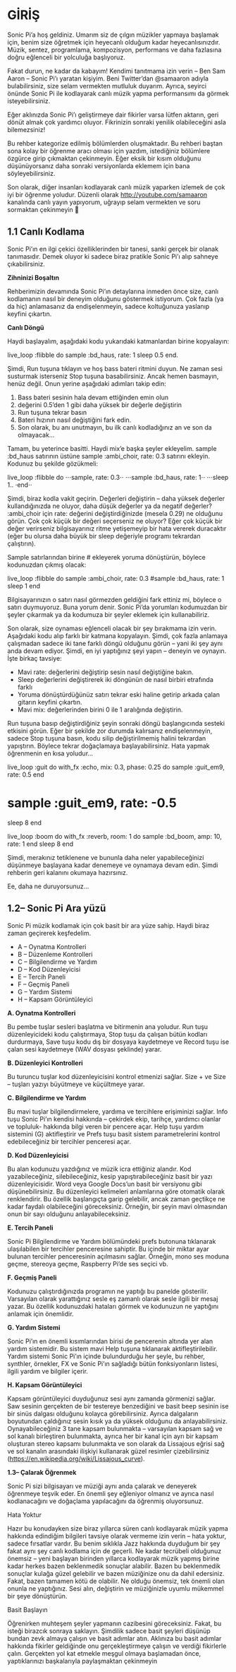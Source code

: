 # __GİRİŞ__
Sonic Pi’a hoş geldiniz. Umarım siz de çılgın müzikler yapmaya başlamak için, benim size öğretmek için heyecanlı olduğum kadar heyecanlısınızdır. Müzik, sentez, programlama, kompozisyon, performans ve daha fazlasına doğru eğlenceli bir yolculuğa başlıyoruz.

Fakat durun, ne kadar da kabayım! Kendimi tanıtmama izin verin – Ben Sam Aaron – Sonic Pi’ı yaratan kişiyim. Beni Twitter’dan @samaaron adıyla bulabilirsiniz, size selam vermekten mutluluk duyarım. Ayrıca, seyirci önünde Sonic Pi ile kodlayarak canlı müzik yapma performansımı da görmek isteyebilirsiniz.

Eğer aklınızda Sonic Pi’ı geliştirmeye dair fikirler varsa lütfen aktarın, geri dönüt almak çok yardımcı oluyor. Fikrinizin sonraki yenilik olabileceğini asla bilemezsiniz!

Bu rehber kategorize edilmiş bölümlerden oluşmaktadır. Bu rehberi baştan sona kolay bir öğrenme aracı olması için yazdım, istediğiniz bölümlere özgürce girip çıkmaktan çekinmeyin. Eğer eksik bir kısım olduğunu düşünüyorsanız daha sonraki versiyonlarda eklemem için bana söyleyebilirsiniz.

Son olarak, diğer insanları kodlayarak canlı müzik yaparken izlemek de çok iyi bir öğrenme yoludur. Düzenli olarak http://youtube.com/samaaron kanalında canlı yayın yapıyorum, uğrayıp selam vermekten ve soru sormaktan çekinmeyin 

## __1.1	Canlı Kodlama__

Sonic Pi’ın en ilgi çekici özelliklerinden bir tanesi, sanki gerçek bir olanak tanımasıdır. Demek oluyor ki sadece biraz pratikle Sonic Pi’ı alıp sahneye çıkabilirsiniz.

__Zihninizi Boşaltın__

Rehberimizin devamında Sonic Pi’ın detaylarına inmeden önce size, canlı kodlamanın nasıl bir deneyim olduğunu göstermek istiyorum. Çok fazla (ya da hiç) anlamasanız da endişelenmeyin, sadece koltuğunuza yaslanıp keyfini çıkartın.

__Canlı Döngü__

Haydi başlayalım, aşağıdaki kodu yukarıdaki katmanlardan birine kopyalayın:

live_loop :flibble do
  sample :bd_haus, rate: 1
  sleep 0.5
end.                                                    

Şimdi,  Run tuşuna tıklayın ve hoş bass bateri ritmini duyun. Ne zaman sesi susturmak isterseniz  Stop tuşuna basabilirsiniz. Ancak hemen basmayın, henüz değil. Onun yerine aşağıdaki adımları takip edin:

1.	Bass bateri sesinin hala devam ettiğinden emin olun
2.	değerini 0.5’den 1 gibi daha yüksek bir değerle değiştirin
3.	Run tuşuna tekrar basın
4.	Bateri hızının nasıl değiştiğini fark edin.
5.	Son olarak, bu anı unutmayın, bu ilk canlı kodladığınız an ve son da olmayacak…

Tamam, bu yeterince basitti. Haydi mix’e başka şeyler ekleyelim. sample :bd_haus satırının üstüne sample :ambi_choir, rate: 0.3 satırını ekleyin. Kodunuz bu şekilde gözükmeli: 

live_loop :flibble do
⋅⋅⋅sample, rate: 0.3⋅⋅
⋅⋅⋅sample :bd_haus, rate: 1⋅⋅
⋅⋅⋅sleep 1..
⋅end⋅⋅

Şimdi, biraz kodla vakit geçirin. Değerleri değiştirin – daha yüksek değerler kullandığınızda ne oluyor, daha düşük değerler ya da negatif değerler? :ambi_choir için rate: değerini değiştirdiğinizde (mesela 0.29) ne olduğunu görün. Çok çok küçük bir değeri seçerseniz ne oluyor? Eğer çok küçük bir değer verirseniz bilgisayarınız ritme yetişemeyip bir hata vererek duracaktır (eğer bu olursa daha büyük bir sleep değeriyle programı tekrardan çalıştırın).

Sample satırlarından birine  # ekleyerek yoruma dönüştürün, böylece kodunuzdan çıkmış olacak:

live_loop :flibble do
  sample :ambi_choir, rate: 0.3
  #sample :bd_haus, rate: 1
  sleep 1
end

Bilgisayarınızın o satırı nasıl görmezden geldiğini fark ettiniz mi, böylece o satırı duymuyoruz. Buna yorum denir. Sonic Pi’da yorumları kodumuzdan bir şeyler çıkarmak ya da kodumuza bir şeyler eklemek için kullanabiliriz. 

Son olarak, size oynaması eğlenceli olacak bir şey bırakmama izin verin. Aşağıdaki kodu alıp farklı bir katmana kopyalayın. Şimdi, çok fazla anlamaya çalışmadan sadece iki tane farklı döngü olduğunu görün – yani iki şey aynı anda devam ediyor. Şimdi, en iyi yaptığınız şeyi yapın – deneyin ve oynayın. İşte birkaç tavsiye:

+	Mavi rate: değerlerini değiştirip sesin nasıl değiştiğine bakın.
+	Sleep değerlerini değiştirerek iki döngünün de nasıl birbiri etrafında farklı
+	Yoruma dönüştürdüğünüz satırı tekrar eski haline getirip arkada çalan gitarın keyfini çıkartın.
+	Mavi mix: değerlerinden birini 0 ile 1 aralığında değiştirin.

Run tuşuna basıp değiştirdiğiniz şeyin sonraki döngü başlangıcında sesteki etkisini görün. Eğer bir şekilde zor durumda kalırsanız endişelenmeyin, sadece Stop tuşuna basın, kodu silip değiştirilmemiş halini tekrardan yapıştırın. Böylece tekrar doğaçlamaya başlayabilirsiniz. Hata yapmak öğrenmenin en kısa yoludur…

live_loop :guit do
  with_fx :echo, mix: 0.3, phase: 0.25 do
    sample :guit_em9, rate: 0.5
  end
#  sample :guit_em9, rate: -0.5
  sleep 8
end

live_loop :boom do
  with_fx :reverb, room: 1 do
    sample :bd_boom, amp: 10, rate: 1
  end
  sleep 8
end

Şimdi, merakınız tetiklenene ve bununla daha neler yapabileceğinizi düşünmeye başlayana kadar denemeye ve oynamaya devam edin. Şimdi rehberin geri kalanını okumaya hazırsınız.

Ee, daha ne duruyorsunuz…

## __1.2– Sonic Pi Ara yüzü__

Sonic Pi müzik kodlamak için çok basit bir ara yüze sahip. Haydi biraz zaman geçirerek keşfedelim.

 

+	A – Oynatma Kontrolleri
+	B – Düzenleme Kontrolleri
+	C – Bilgilendirme ve Yardım
+	D – Kod Düzenleyicisi
+	E – Tercih Paneli
+	F – Geçmiş Paneli
+	G – Yardım Sistemi
+	H – Kapsam Görüntüleyici

__A.	Oynatma Kontrolleri__

Bu pembe tuşlar sesleri başlatma ve bitirmenin ana yoludur. Run tuşu düzenleyicideki kodu çalıştırmaya, Stop tuşu da çalışan bütün kodları durdurmaya, Save tuşu kodu dış bir dosyaya kaydetmeye ve Record tuşu ise çalan sesi kaydetmeye (WAV dosyası şeklinde) yarar.

__B.	Düzenleyici Kontrolleri__

Bu turuncu tuşlar kod düzenleyicisini kontrol etmenizi sağlar. Size + ve Size – tuşları yazıyı büyütmeye ve küçültmeye yarar. 

__C.	Bilgilendirme ve Yardım__

Bu mavi tuşlar bilgilendirmelere, yardıma ve tercihlere erişiminizi sağlar. Info tuşu Sonic Pi’ın kendisi hakkında – çekirdek ekip, tarihçe, yardımcı olanlar ve topluluk- hakkında bilgi veren bir pencere açar. Help tuşu yardım sistemini (G) aktifleştirir ve Prefs tuşu basit sistem parametrelerini kontrol edebileceğiniz bir tercihler penceresi açar.

__D.	Kod Düzenleyicisi__

Bu alan kodunuzu yazdığınız ve müzik icra ettiğiniz alandır. Kod yazabileceğiniz, silebileceğiniz, kesip yapıştırabileceğiniz basit bir yazı düzenleyicisidir. Word veya Google Docs’un basit bir versiyonu gibi düşünebilirsiniz. Bu düzenleyici kelimeleri anlamlarına göre otomatik olarak renklendirir. Bu özellik başlangıçta garip gelebilir, ancak zaman geçtikçe ne kadar faydalı olabileceğini göreceksiniz. Örneğin, bir şeyin mavi olmasından onun bir sayı olduğunu anlayabileceksiniz.

__E.	Tercih Paneli__

Sonic Pi Bilgilendirme ve Yardım bölümündeki prefs butonuna tıklanarak ulaşılabilen bir tercihler penceresine sahiptir. Bu içinde bir miktar ayar bulunan tercihler penceresinin açılmasını sağlar. Örneğin, mono ses moduna geçme, stereoya geçme, Raspberry Pi’de ses seçici vb.


__F.	Geçmiş Paneli__ 

Kodunuzu çalıştırdığınızda programın ne yaptığı bu panelde gösterilir. Varsayılan olarak yarattığınız sesle eş zamanlı olarak sesle ilgili bir mesaj yazar. Bu özellik kodunuzdaki hataları görmek ve kodunuzun ne yaptığını anlamak için önemlidir.

__G.	Yardım Sistemi__

Sonic Pi’ın en önemli kısımlarından birisi de pencerenin altında yer alan yardım sistemidir. Bu sistem mavi  Help tuşuna tıklanarak aktifleştirilebilir. Yardım sistemi Sonic Pi’ın içinde bulundurduğu her şeyle, bu rehber, synthler, örnekler, FX ve Sonic Pi’ın sağladığı bütün fonksiyonların listesi, ilgili yardım ve bilgiler içerir.

__H.	Kapsam Görüntüleyici__

Kapsam görüntüleyici duyduğunuz sesi aynı zamanda görmenizi sağlar. Saw sesinin gerçekten de bir testereye benzediğini ve basit beep sesinin ise bir sinüs dalgası olduğunu kolayca görebilirsiniz. Ayrıca dalgaların boyutundan çaldığınız sesin kısık ya da yüksek olduğunu da anlayabilirsiniz. Oynayabileceğiniz 3 tane kapsam bulunmakta – varsayılan kapsam sağ ve sol kanalı birleştiren bulunmakta, ayrıca her bir kanal için ayrı bir kapsam oluşturan stereo kapsamı bulunmakta ve son olarak da Lissajous eğrisi sağ ve sol kanalın arasındaki ilişkiyi kullanarak güzel resimler çizebilirsiniz (https://en.wikipedia.org/wiki/Lissajous_curve).

__1.3– Çalarak Öğrenmek__

Sonic Pi sizi bilgisayarı ve müziği aynı anda çalarak ve deneyerek öğrenmeye teşvik eder. En önemli şey eğleniyor olmanız ve ayrıca nasıl kodlanacağını ve doğaçlama yapılacağını da öğrenmiş oluyorsunuz.

Hata Yoktur

Hazır bu konudayken size biraz yıllarca süren canlı kodlayarak müzik yapma hakkında edindiğim bilgileri tavsiye olarak vermeme izin verin – hata yoktur, sadece fırsatlar vardır. Bu benim sıklıkla Jazz hakkında duyduğum bir şey fakat aynı şey canlı kodlama için de geçerli. Ne kadar tecrübeli olduğunuz önemsiz – yeni başlayan birinden yıllarca kodlayarak müzik yapmış birine kadar herkes bazen beklenmedik sonuçlar alabilir. Bazen bu beklenmedik sonuçlar kulağa güzel gelebilir ve bazen müziğinize onu da dahil edersiniz. Fakat, bazen tamamen kötü de olabilir. Ne olduğu önemsiz, tek önemli olan onunla ne yaptığınız. Sesi alın, değiştirin ve müziğinizle uyumlu mükemmel bir şeye dönüştürün.

Basit Başlayın

Öğrenirken muhteşem şeyler yapmanın cazibesini göreceksiniz. Fakat, bu isteği birazcık sonraya saklayın. Şimdilik sadece basit şeyleri düşünüp bundan zevk almaya çalışın ve basit adımlar atın. Aklınıza bu basit adımlar hakkında fikirler geldiğinde onu gerçekleştirmeye çalışın ve verdiği fikirlerle çalın. Gerçekten yol kat etmekle meşgul olmaya başlamadan önce, yaptıklarınızı başkalarıyla paylaşmaktan çekinmeyin
